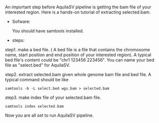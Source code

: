 An important step before AquilaSV pipeline is getting the bam file of your interested region. Here is a hands-on tutorial of extracting selected.bam.

- Sofware:
    
    
    You should have samtools installed.
    
- steps:


step1. make a bed file. ( A bed file is a file that contains the chromosome name, start position and end position of your interested region). A typical bed file's content could be "chr1 123456 223456". You can name your bed file as "select.bed" for AquilaSV.

step2. extract selected.bam given whole genome bam file and bed file. A typical command should be like

`samtools -b -L select.bed wgs.bam > selected.bam`


step3. make index file of your selected.bam file.

`samtools index selected.bam`


Now you are all set to run AquilaSV pipeline.
